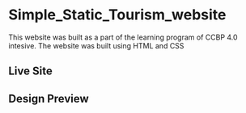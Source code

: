 # Simple_Static_Tourism_website
This website was built as a part of the learning program of CCBP 4.0 intesive. The website was built using HTML and CSS

## Live Site 
## Design Preview
